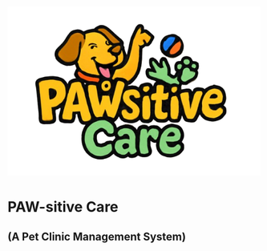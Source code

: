 # ![PAW-sitive Care Logo](./img/pawsitive_logo.png)

# PAW-sitive Care
## (A Pet Clinic Management System)

